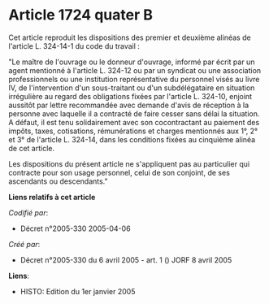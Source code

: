 # Article 1724 quater B

Cet article reproduit les dispositions des premier et deuxième alinéas de l'article L. 324-14-1 du code du travail :

"Le maître de l'ouvrage ou le donneur d'ouvrage, informé par écrit par un agent mentionné à l'article L. 324-12 ou par un
syndicat ou une association professionnels ou une institution représentative du personnel visés au livre IV, de
l'intervention d'un sous-traitant ou d'un subdélégataire en situation irrégulière au regard des obligations fixées par
l'article L. 324-10, enjoint aussitôt par lettre recommandée avec demande d'avis de réception à la personne avec laquelle il
a contracté de faire cesser sans délai la situation. A défaut, il est tenu solidairement avec son cocontractant au paiement
des impôts, taxes, cotisations, rémunérations et charges mentionnés aux 1°, 2° et 3° de l'article L. 324-14, dans les
conditions fixées au cinquième alinéa de cet article.

Les dispositions du présent article ne s'appliquent pas au particulier qui contracte pour son usage personnel, celui de son
conjoint, de ses ascendants ou descendants."

**Liens relatifs à cet article**

_Codifié par_:

  - Décret n°2005-330 2005-04-06

_Créé par_:

  - Décret n°2005-330 du 6 avril 2005 - art. 1 () JORF 8 avril 2005

**Liens**:

  - HISTO: Edition du 1er janvier 2005
